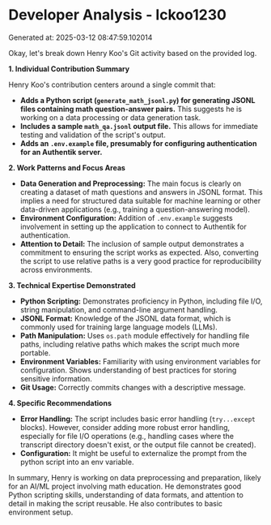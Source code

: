 # Developer Analysis - lckoo1230
Generated at: 2025-03-12 08:47:59.102014

Okay, let's break down Henry Koo's Git activity based on the provided log.

**1. Individual Contribution Summary**

Henry Koo's contribution centers around a single commit that:

*   **Adds a Python script (`generate_math_jsonl.py`) for generating JSONL files containing math question-answer pairs.**  This suggests he is working on a data processing or data generation task.
*   **Includes a sample `math_qa.jsonl` output file.**  This allows for immediate testing and validation of the script's output.
*   **Adds an `.env.example` file, presumably for configuring authentication for an Authentik server.**

**2. Work Patterns and Focus Areas**

*   **Data Generation and Preprocessing:** The main focus is clearly on creating a dataset of math questions and answers in JSONL format. This implies a need for structured data suitable for machine learning or other data-driven applications (e.g., training a question-answering model).
*   **Environment Configuration:** Addition of `.env.example` suggests involvement in setting up the application to connect to Authentik for authentication.
*   **Attention to Detail:** The inclusion of sample output demonstrates a commitment to ensuring the script works as expected.  Also, converting the script to use relative paths is a very good practice for reproducibility across environments.

**3. Technical Expertise Demonstrated**

*   **Python Scripting:**  Demonstrates proficiency in Python, including file I/O, string manipulation, and command-line argument handling.
*   **JSONL Format:**  Knowledge of the JSONL data format, which is commonly used for training large language models (LLMs).
*   **Path Manipulation:** Uses `os.path` module effectively for handling file paths, including relative paths which makes the script much more portable.
*   **Environment Variables:** Familiarity with using environment variables for configuration.  Shows understanding of best practices for storing sensitive information.
*   **Git Usage:**  Correctly commits changes with a descriptive message.

**4. Specific Recommendations**

*   **Error Handling:** The script includes basic error handling (`try...except` blocks).  However, consider adding more robust error handling, especially for file I/O operations (e.g., handling cases where the transcript directory doesn't exist, or the output file cannot be created).
*   **Configuration:** It might be useful to externalize the prompt from the python script into an env variable.

In summary, Henry is working on data preprocessing and preparation, likely for an AI/ML project involving math education. He demonstrates good Python scripting skills, understanding of data formats, and attention to detail in making the script reusable. He also contributes to basic environment setup.
